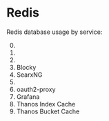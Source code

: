 # Redis

Redis database usage by service:

0.
1.
2.
3. Blocky
4. SearxNG
5.
6. oauth2-proxy
7. Grafana
8. Thanos Index Cache
9. Thanos Bucket Cache
